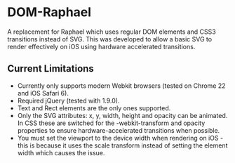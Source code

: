 DOM-Raphael
===========

A replacement for Raphael which uses regular DOM elements and CSS3 transitions instead of SVG.  This was developed to allow a basic SVG to render effectively on iOS using hardware accelerated transitions.

Current Limitations
-------------

* Currently only supports modern Webkit browsers (tested on Chrome 22 and iOS Safari 6).
* Required jQuery (tested with 1.9.0).
* Text and Rect elements are the only ones supported.
* Only the SVG attributes: x, y, width, height and opacity can be animated.  In CSS these are switched for the -webkit-transform and opacity properties to ensure hardware-accelerated transitions when possible.
* You must set the viewport to the device width when rendering on iOS - this is because it uses the scale transform instead of setting the element width which causes the issue.
